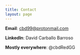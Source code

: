 ```yaml
---
title: Contact
layout: page
---
```


**Email**:  cbd99@protonmail.com

**LinkedIn**: David Carballo Barroso

**Mostly everywhere**: @cbdRedGG
